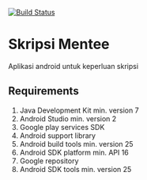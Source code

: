 [![Build Status](https://travis-ci.org/irvandwp/skripsi-mentee.svg?branch=master)](https://travis-ci.org/irvandwp/skripsi-mentee)

# Skripsi Mentee

Aplikasi android untuk keperluan skripsi

## Requirements

1. Java Development Kit min. version 7
2. Android Studio min. version 2
3. Google play services SDK
4. Android support library
5. Android build tools min. version 25
6. Android SDK platform min. API 16
7. Google repository
8. Android SDK tools min. version 25
